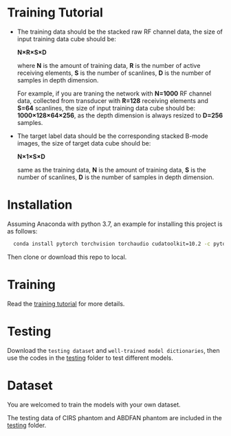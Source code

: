 # Training Tutorial

- The training data should be the stacked raw RF channel data, the size of input training data cube should be: 

  **N×R×S×D**

  where **N** is the amount of training data, **R** is the number of active receiving elements, **S** is the number of scanlines, **D** is the number of samples in depth dimension.

  For example, if you are traning the network with **N=1000** RF channel data, collected from transducer with **R=128** receiving elements and **S=64** scanlines, the size of input training data cube should be: **1000×128×64×256**, as the depth dimension is always resized to **D=256** samples.

- The target label data should be the corresponding stacked B-mode images, the size of target data cube should be: 

  **N×1×S×D**

  same as the training data, **N** is the amount of training data, **S** is the number of scanlines, **D** is the number of samples in depth dimension.




# Installation

Assuming Anaconda with python 3.7, an example for installing this project is as follows:
``` Bash
  conda install pytorch torchvision torchaudio cudatoolkit=10.2 -c pytorch
```
Then clone or download this repo to local.

# Training

Read the [training tutorial]() for more details.

# Testing

Download the `testing dataset` and `well-trained model dictionaries`, then use the codes in the [testing](https://github.com/PickleJerry/Flexible_Array_DNN/tree/main/testing) folder to test different models.

# Dataset

You are welcomed to train the models with your own dataset.

The testing data of CIRS phantom and ABDFAN phantom are included in the [testing](https://github.com/PickleJerry/Flexible_Array_DNN/tree/main/testing) folder.
